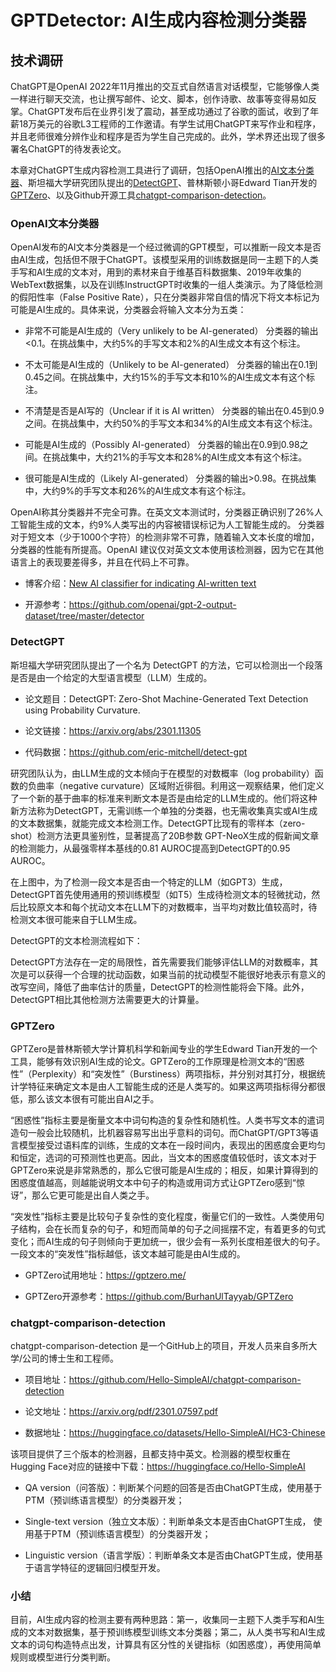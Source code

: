 # GPTDetector: AI生成内容检测分类器

## 技术调研

ChatGPT是OpenAI 2022年11月推出的交互式自然语言对话模型，它能够像人类一样进行聊天交流，也让撰写邮件、论文、脚本，创作诗歌、故事等变得易如反掌。ChatGPT发布后在业界引发了震动，甚至成功通过了谷歌的面试，收到了年薪18万美元的谷歌L3工程师的工作邀请。有学生试用ChatGPT来写作业和程序，并且老师很难分辨作业和程序是否为学生自己完成的。此外，学术界还出现了很多署名ChatGPT的待发表论文。

本章对ChatGPT生成内容检测工具进行了调研，包括OpenAI推出的[AI文本分类器](https://openai.com/blog/new-ai-classifier-for-indicating-ai-written-text)、斯坦福大学研究团队提出的[DetectGPT](https://github.com/eric-mitchell/detect-gpt)、普林斯顿小哥Edward Tian开发的[GPTZero](https://gptzero.me/)、以及Github开源工具[chatgpt-comparison-detection](https://github.com/Hello-SimpleAI/chatgpt-comparison-detection)。

### OpenAI文本分类器

OpenAI发布的AI文本分类器是一个经过微调的GPT模型，可以推断一段文本是否由AI生成，包括但不限于ChatGPT。该模型采用的训练数据是同一主题下的人类手写和AI生成的文本对，用到的素材来自于维基百科数据集、2019年收集的WebText数据集，以及在训练InstructGPT时收集的一组人类演示。为了降低检测的假阳性率（False Positive Rate），只在分类器非常自信的情况下将文本标记为可能是AI生成的。具体来说，分类器会将输入文本分为五类：

- 非常不可能是AI生成的（Very unlikely to be AI-generated）
  分类器的输出<0.1。在挑战集中，大约5%的手写文本和2%的AI生成文本有这个标注。
  
- 不太可能是AI生成的（Unlikely to be AI-generated）
  分类器的输出在0.1到0.45之间。在挑战集中，大约15%的手写文本和10%的AI生成文本有这个标注。
  
- 不清楚是否是AI写的（Unclear if it is AI written）
  分类器的输出在0.45到0.9之间。在挑战集中，大约50%的手写文本和34%的AI生成文本有这个标注。
  
- 可能是AI生成的（Possibly AI-generated）
  分类器的输出在0.9到0.98之间。在挑战集中，大约21%的手写文本和28%的AI生成文本有这个标注。
  
- 很可能是AI生成的（Likely AI-generated）
  分类器的输出>0.98。在挑战集中，大约9%的手写文本和26%的AI生成文本有这个标注。
  

OpenAI称其分类器并不完全可靠。在英文文本测试时，分类器正确识别了26%人工智能生成的文本，约9%人类写出的内容被错误标记为人工智能生成的。
分类器对于短文本（少于1000个字符）的检测非常不可靠，随着输入文本长度的增加，分类器的性能有所提高。OpenAI 建议仅对英文文本使用该检测器，因为它在其他语言上的表现要差得多，并且在代码上不可靠。

- 博客介绍：[New AI classifier for indicating AI-written text](https://openai.com/blog/new-ai-classifier-for-indicating-ai-written-text)
  
- 开源参考：https://github.com/openai/gpt-2-output-dataset/tree/master/detector
  

### DetectGPT

斯坦福大学研究团队提出了一个名为 DetectGPT 的方法，它可以检测出一个段落是否是由一个给定的大型语言模型（LLM）生成的。

- 论文题目：DetectGPT: Zero-Shot Machine-Generated Text Detection using Probability Curvature.
  
- 论文链接：https://arxiv.org/abs/2301.11305
  
- 代码数据：https://github.com/eric-mitchell/detect-gpt
  

研究团队认为，由LLM生成的文本倾向于在模型的对数概率（log probability）函数的负曲率（negative curvature）区域附近徘徊。利用这一观察结果，他们定义了一个新的基于曲率的标准来判断文本是否是由给定的LLM生成的。他们将这种新方法称为DetectGPT，无需训练一个单独的分类器，也无需收集真实或AI生成的文本数据集，就能完成文本检测工作。DetectGPT比现有的零样本（zero-shot）检测方法更具鉴别性，显著提高了20B参数 GPT-NeoX生成的假新闻文章的检测能力，从最强零样本基线的0.81 AUROC提高到DetectGPT的0.95 AUROC。

在上图中，为了检测一段文本是否由一个特定的LLM（如GPT3）生成，DetectGPT首先使用通用的预训练模型（如T5）生成待检测文本的轻微扰动，然后比较原文本和每个扰动文本在LLM下的对数概率，当平均对数比值较高时，待检测文本很可能来自于LLM生成。

DetectGPT的文本检测流程如下：

DetectGPT方法存在一定的局限性，首先需要我们能够评估LLM的对数概率，其次是可以获得一个合理的扰动函数，如果当前的扰动模型不能很好地表示有意义的改写空间，降低了曲率估计的质量，DetectGPT的检测性能将会下降。此外，DetectGPT相比其他检测方法需要更大的计算量。

### GPTZero

GPTZero是普林斯顿大学计算机科学和新闻专业的学生Edward Tian开发的一个工具，能够有效识别AI生成的论文。GPTZero的工作原理是检测文本的“困惑性”（Perplexity）和“突发性”（Burstiness）两项指标，并分别对其打分，根据统计学特征来确定文本是由人工智能生成的还是人类写的。如果这两项指标得分都很低，那么该文本很有可能出自AI之手。

“困惑性”指标主要是衡量文本中词句构造的复杂性和随机性。人类书写文本的遣词造句一般会比较随机，比机器容易写出出乎意料的词句。而ChatGPT/GPT3等语言模型接受过语料库的训练，生成的文本在一段时间内，表现出的困惑度会更均匀和恒定，选词的可预测性也更高。因此，当文本的困惑度值较低时，该文本对于GPTZero来说是非常熟悉的，那么它很可能是AI生成的；相反，如果计算得到的困惑度值越高，则越能说明文本中句子的构造或用词方式让GPTZero感到“惊讶”，那么它更可能是出自人类之手。

“突发性”指标主要是比较句子复杂性的变化程度，衡量它们的一致性。人类使用句子结构，会在长而复杂的句子，和短而简单的句子之间摇摆不定，有着更多的句式变化；而AI生成的句子则倾向于更加统一，很少会有一系列长度相差很大的句子。一段文本的“突发性”指标越低，该文本越可能是由AI生成的。

- GPTZero试用地址：https://gptzero.me/
  
- GPTZero开源参考：https://github.com/BurhanUlTayyab/GPTZero
  

### chatgpt-comparison-detection

chatgpt-comparison-detection 是一个GitHub上的项目，开发人员来自多所大学/公司的博士生和工程师。

- 项目地址：https://github.com/Hello-SimpleAI/chatgpt-comparison-detection
  
- 论文地址：https://arxiv.org/pdf/2301.07597.pdf
  
- 数据地址：https://huggingface.co/datasets/Hello-SimpleAI/HC3-Chinese
  

该项目提供了三个版本的检测器，且都支持中英文。检测器的模型权重在Hugging Face对应的链接中下载：https://huggingface.co/Hello-SimpleAI

- QA version（问答版）：判断某个问题的回答是否由ChatGPT生成，使用基于PTM（预训练语言模型）的分类器开发；
  
- Single-text version（独立文本版）：判断单条文本是否由ChatGPT生成， 使用基于PTM（预训练语言模型）的分类器开发；
  
- Linguistic version（语言学版）：判断单条文本是否由ChatGPT生成，使用基于语言学特征的逻辑回归模型开发。
  

### 小结

目前，AI生成内容的检测主要有两种思路：第一，收集同一主题下人类手写和AI生成的文本对数据集，基于预训练模型训练文本分类器；第二，从人类书写和AI生成文本的词句构造特点出发，计算具有区分性的关键指标（如困惑度），再使用简单规则或模型进行分类判断。
